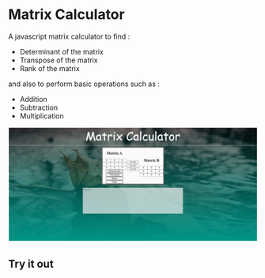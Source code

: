 # Matrix Calculator
A javascript matrix calculator to find :

- Determinant of the matrix
- Transpose of the matrix
- Rank of the matrix

and also to perform basic operations such as :
- Addition
- Subtraction
- Multiplication

![Matrix Calculator](./images/outlook.png)

## Try it out
[]()


